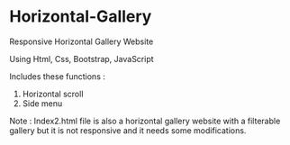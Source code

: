 # Horizontal-Gallery
Responsive Horizontal Gallery Website

Using Html, Css, Bootstrap, JavaScript

Includes these functions :

1. Horizontal scroll 
2. Side menu

Note : Index2.html file is also a horizontal gallery website
with a filterable gallery
but it is not responsive and it needs some modifications.
